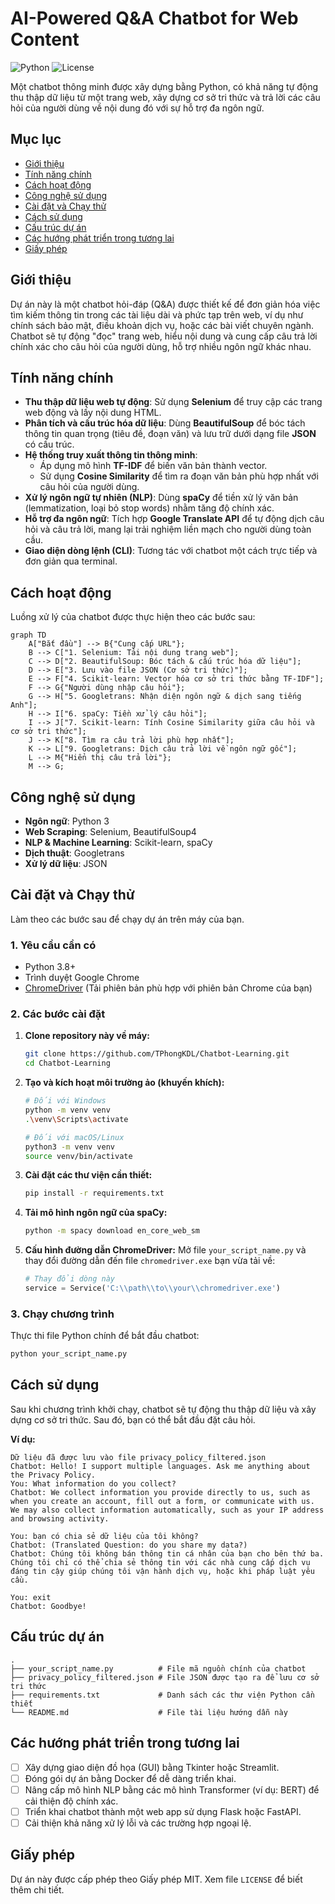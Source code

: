 # AI-Powered Q&A Chatbot for Web Content

![Python](https://img.shields.io/badge/python-3.9+-blue.svg)
![License](https://img.shields.io/badge/license-MIT-green.svg)

Một chatbot thông minh được xây dựng bằng Python, có khả năng tự động thu thập dữ liệu từ một trang web, xây dựng cơ sở tri thức và trả lời các câu hỏi của người dùng về nội dung đó với sự hỗ trợ đa ngôn ngữ.

## Mục lục

- [Giới thiệu](#giới-thiệu)
- [Tính năng chính](#tính-năng-chính)
- [Cách hoạt động](#cách-hoạt-động)
- [Công nghệ sử dụng](#công-nghệ-sử-dụng)
- [Cài đặt và Chạy thử](#cài-đặt-và-chạy-thử)
- [Cách sử dụng](#cách-sử-dụng)
- [Cấu trúc dự án](#cấu-trúc-dự-án)
- [Các hướng phát triển trong tương lai](#các-hướng-phát-triển-trong-tương-lai)
- [Giấy phép](#giấy-phép)

## Giới thiệu

Dự án này là một chatbot hỏi-đáp (Q&A) được thiết kế để đơn giản hóa việc tìm kiếm thông tin trong các tài liệu dài và phức tạp trên web, ví dụ như chính sách bảo mật, điều khoản dịch vụ, hoặc các bài viết chuyên ngành. Chatbot sẽ tự động "đọc" trang web, hiểu nội dung và cung cấp câu trả lời chính xác cho câu hỏi của người dùng, hỗ trợ nhiều ngôn ngữ khác nhau.

## Tính năng chính

- **Thu thập dữ liệu web tự động**: Sử dụng **Selenium** để truy cập các trang web động và lấy nội dung HTML.
- **Phân tích và cấu trúc hóa dữ liệu**: Dùng **BeautifulSoup** để bóc tách thông tin quan trọng (tiêu đề, đoạn văn) và lưu trữ dưới dạng file **JSON** có cấu trúc.
- **Hệ thống truy xuất thông tin thông minh**:
  - Áp dụng mô hình **TF-IDF** để biến văn bản thành vector.
  - Sử dụng **Cosine Similarity** để tìm ra đoạn văn bản phù hợp nhất với câu hỏi của người dùng.
- **Xử lý ngôn ngữ tự nhiên (NLP)**: Dùng **spaCy** để tiền xử lý văn bản (lemmatization, loại bỏ stop words) nhằm tăng độ chính xác.
- **Hỗ trợ đa ngôn ngữ**: Tích hợp **Google Translate API** để tự động dịch câu hỏi và câu trả lời, mang lại trải nghiệm liền mạch cho người dùng toàn cầu.
- **Giao diện dòng lệnh (CLI)**: Tương tác với chatbot một cách trực tiếp và đơn giản qua terminal.

## Cách hoạt động

Luồng xử lý của chatbot được thực hiện theo các bước sau:

```mermaid
graph TD
    A["Bắt đầu"] --> B{"Cung cấp URL"};
    B --> C["1. Selenium: Tải nội dung trang web"];
    C --> D["2. BeautifulSoup: Bóc tách & cấu trúc hóa dữ liệu"];
    D --> E["3. Lưu vào file JSON (Cơ sở tri thức)"];
    E --> F["4. Scikit-learn: Vector hóa cơ sở tri thức bằng TF-IDF"];
    F --> G{"Người dùng nhập câu hỏi"};
    G --> H["5. Googletrans: Nhận diện ngôn ngữ & dịch sang tiếng Anh"];
    H --> I["6. spaCy: Tiền xử lý câu hỏi"];
    I --> J["7. Scikit-learn: Tính Cosine Similarity giữa câu hỏi và cơ sở tri thức"];
    J --> K["8. Tìm ra câu trả lời phù hợp nhất"];
    K --> L["9. Googletrans: Dịch câu trả lời về ngôn ngữ gốc"];
    L --> M{"Hiển thị câu trả lời"};
    M --> G;
```

## Công nghệ sử dụng

- **Ngôn ngữ**: Python 3
- **Web Scraping**: Selenium, BeautifulSoup4
- **NLP & Machine Learning**: Scikit-learn, spaCy
- **Dịch thuật**: Googletrans
- **Xử lý dữ liệu**: JSON

## Cài đặt và Chạy thử

Làm theo các bước sau để chạy dự án trên máy của bạn.

### 1. Yêu cầu cần có

- Python 3.8+
- Trình duyệt Google Chrome
- [ChromeDriver](https://googlechromelabs.github.io/chrome-for-testing/) (Tải phiên bản phù hợp với phiên bản Chrome của bạn)

### 2. Các bước cài đặt

1.  **Clone repository này về máy:**
    ```bash
    git clone https://github.com/TPhongKDL/Chatbot-Learning.git
    cd Chatbot-Learning
    ```

2.  **Tạo và kích hoạt môi trường ảo (khuyến khích):**
    ```bash
    # Đối với Windows
    python -m venv venv
    .\venv\Scripts\activate

    # Đối với macOS/Linux
    python3 -m venv venv
    source venv/bin/activate
    ```

3.  **Cài đặt các thư viện cần thiết:**
    ```bash
    pip install -r requirements.txt
    ```

4.  **Tải mô hình ngôn ngữ của spaCy:**
    ```bash
    python -m spacy download en_core_web_sm
    ```

5.  **Cấu hình đường dẫn ChromeDriver:**
    Mở file `your_script_name.py` và thay đổi đường dẫn đến file `chromedriver.exe` bạn vừa tải về:
    ```python
    # Thay đổi dòng này
    service = Service('C:\\path\\to\\your\\chromedriver.exe')
    ```

### 3. Chạy chương trình

Thực thi file Python chính để bắt đầu chatbot:
```bash
python your_script_name.py
```

## Cách sử dụng

Sau khi chương trình khởi chạy, chatbot sẽ tự động thu thập dữ liệu và xây dựng cơ sở tri thức. Sau đó, bạn có thể bắt đầu đặt câu hỏi.

**Ví dụ:**

```
Dữ liệu đã được lưu vào file privacy_policy_filtered.json
Chatbot: Hello! I support multiple languages. Ask me anything about the Privacy Policy.
You: What information do you collect?
Chatbot: We collect information you provide directly to us, such as when you create an account, fill out a form, or communicate with us. We may also collect information automatically, such as your IP address and browsing activity.

You: bạn có chia sẻ dữ liệu của tôi không?
Chatbot: (Translated Question: do you share my data?)
Chatbot: Chúng tôi không bán thông tin cá nhân của bạn cho bên thứ ba. Chúng tôi chỉ có thể chia sẻ thông tin với các nhà cung cấp dịch vụ đáng tin cậy giúp chúng tôi vận hành dịch vụ, hoặc khi pháp luật yêu cầu.

You: exit
Chatbot: Goodbye!
```

## Cấu trúc dự án

```
.
├── your_script_name.py          # File mã nguồn chính của chatbot
├── privacy_policy_filtered.json # File JSON được tạo ra để lưu cơ sở tri thức
├── requirements.txt             # Danh sách các thư viện Python cần thiết
└── README.md                    # File tài liệu hướng dẫn này
```

## Các hướng phát triển trong tương lai

- [ ] Xây dựng giao diện đồ họa (GUI) bằng Tkinter hoặc Streamlit.
- [ ] Đóng gói dự án bằng Docker để dễ dàng triển khai.
- [ ] Nâng cấp mô hình NLP bằng các mô hình Transformer (ví dụ: BERT) để cải thiện độ chính xác.
- [ ] Triển khai chatbot thành một web app sử dụng Flask hoặc FastAPI.
- [ ] Cải thiện khả năng xử lý lỗi và các trường hợp ngoại lệ.

## Giấy phép

Dự án này được cấp phép theo Giấy phép MIT. Xem file `LICENSE` để biết thêm chi tiết.
